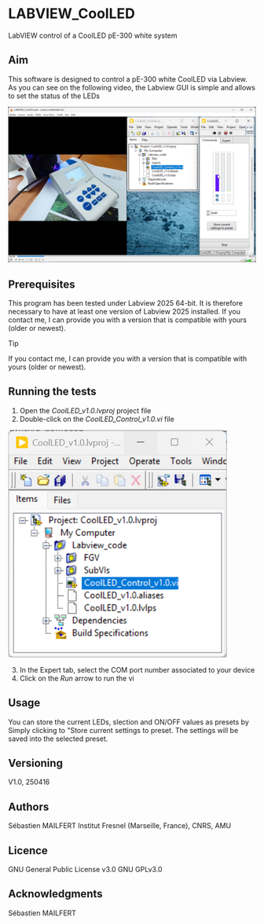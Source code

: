 # LABVIEW_CoolLED
LabVIEW control of a CoolLED pE-300 white system 

## Aim
This software is designed to control a pE-300 white CoolLED via Labview.
As you can see on the following video, the Labview GUI is simple and allows to set the status of the LEDs

[![Watch the video](https://github.com/MAILFERT-Sebastien/LABVIEW_CoolLED/blob/main/Images/CoolLED.png)](https://youtu.be/JD790JwLoiQ)

## Prerequisites
This program has been tested under Labview 2025 64-bit. It is therefore necessary to have at least one version of Labview 2025 installed. If you contact me, I can provide you with a version that is compatible with yours (older or newest).

> [!TIP]
> If you contact me, I can provide you with a version that is compatible with yours (older or newest).


## Running the tests

1. Open the <i>CoolLED_v1.0.lvproj</i> project file
2. Double-click on the <i>CoolLED_Control_v1.0.vi</i> file

![image](https://github.com/MAILFERT-Sebastien/LABVIEW_CoolLED/blob/main/Images/Project.png)

3. In the Expert tab, select the COM port number associated to your device
4. Click on the <i>Run</i> arrow to run the vi


## Usage

You can store the current LEDs, slection and ON/OFF values as presets by Simply clicking to "Store current settings to preset. The settings will be saved into the selected preset.


## Versioning

V1.0, 250416

## Authors
Sébastien MAILFERT
Institut Fresnel (Marseille, France), CNRS, AMU

## Licence
GNU General Public License v3.0
GNU GPLv3.0

## Acknowledgments
Sébastien MAILFERT

